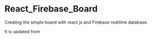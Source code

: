 # React_Firebase_Board

Creating the simple board with react js and Firebase realtime database.

It is updated from 
